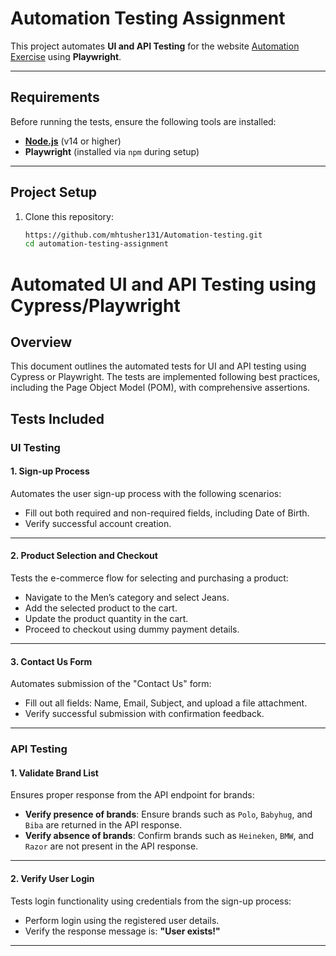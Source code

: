 # Automation Testing Assignment

This project automates **UI and API Testing** for the website [Automation Exercise](https://automationexercise.com/) using **Playwright**. 

---

## Requirements

Before running the tests, ensure the following tools are installed:

- **[Node.js](https://nodejs.org/)** (v14 or higher)
- **Playwright** (installed via `npm` during setup)

---

## Project Setup

1. Clone this repository:

   ```bash
   https://github.com/mhtusher131/Automation-testing.git
   cd automation-testing-assignment
# Automated UI and API Testing using Cypress/Playwright

## Overview  
This document outlines the automated tests for UI and API testing using Cypress or Playwright. The tests are implemented following best practices, including the Page Object Model (POM), with comprehensive assertions.

## Tests Included  

### **UI Testing**

#### **1. Sign-up Process**  
Automates the user sign-up process with the following scenarios:  
- Fill out both required and non-required fields, including Date of Birth.  
- Verify successful account creation.  

---

#### **2. Product Selection and Checkout**  
Tests the e-commerce flow for selecting and purchasing a product:  
- Navigate to the Men’s category and select Jeans.  
- Add the selected product to the cart.  
- Update the product quantity in the cart.  
- Proceed to checkout using dummy payment details.  

---

#### **3. Contact Us Form**  
Automates submission of the "Contact Us" form:  
- Fill out all fields: Name, Email, Subject, and upload a file attachment.  
- Verify successful submission with confirmation feedback.  

---

### **API Testing**

#### **1. Validate Brand List**  
Ensures proper response from the API endpoint for brands:  
- **Verify presence of brands**: Ensure brands such as `Polo`, `Babyhug`, and `Biba` are returned in the API response.  
- **Verify absence of brands**: Confirm brands such as `Heineken`, `BMW`, and `Razor` are not present in the API response.  

---

#### **2. Verify User Login**  
Tests login functionality using credentials from the sign-up process:  
- Perform login using the registered user details.  
- Verify the response message is: **"User exists!"**  

---

